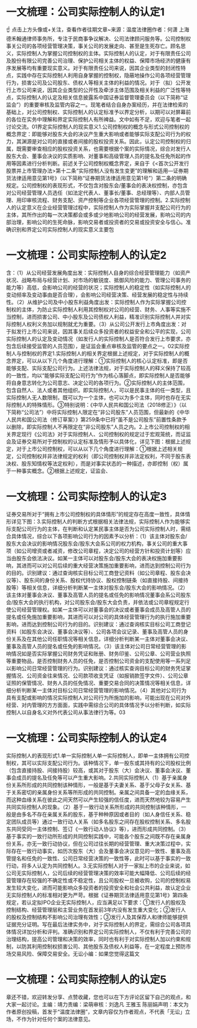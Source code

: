 # 一文梳理：公司实际控制人的认定1

☝ 点击上方头像或+关注，查看作者往期文章~来源：温度法律圈作者：何潇 上海德禾翰通律师事务所，专注于民商事争议解决、公司法律顾问服务等。公司控制权事关公司的各项经营管理决策，事关公司的发展走向、甚至是生死存亡。顾名思义，实际控制人为掌握公司控制权的主体。实际控制人的认定，对于有限责任公司及股份有限公司完善公司治理、保护公司相关主体的权益、保障市场经济的健康有序发展等均有重要现实意义。对于有限责任公司来说，因其企业类型的封闭性特点，实践中存在实际控制人利用自身掌握的控制权，隐蔽地操作公司各项经营管理行为，损害公司及公司股东、债权人等相关主体的利益的情况。对于（拟）公开发行上市公司来说，因其企业类型的公开性及牵涉主体范围及相关利益的广泛性等特点，实际控制人的认定及相关信息披露系中国证券监督管理委员会（以下简称“证监会”）的重要审核及监管内容之一。现笔者结合自身办案经历，并在法律检索的基础上，对公司控制权、实际控制人的认定标准予以界定分析，以期可以对屏幕前的各位在实务中理解和界定实际控制人有所裨益。文中如有不足，欢迎与笔者一起讨论交流。01界定实际控制人的现实意义1.公司控制权的概念与形式公司控制权的概念界定：即能够对股东大会的决议产生重大影响或者能够实际支配公司行为的权力，其渊源是对公司的直接或者间接的股权投资关系。因此，认定公司控制权的归属，既需要审查相应的股权投资关系，也需要根据个案的实际情况，综合对发行人股东大会、董事会决议的实质影响、对董事和高级管理人员的提名及任免所起的作用等因素进行分析判断。前述关于公司控制权概念界定，来自于《<首次公开发行股票并上市管理办法>第十二条“实际控制人没有发生变更”的理解和适用—证券期货法律适用意见第1号》（以下简称“证券期货法律适用意见第1号”）第二条的明确规定。公司控制权的表现形式，不仅包含对股东会/董事会的表决权控制，亦包含对公司经营管理人员选任（如法定代表人、董事长/董事、总经理等）、内部人员管理、用印审核流程、财务支配、资产控制等企业各项经营管理的控制。2.实际控制人的认定意义在企业经营管理过程中，实际控制人作为实际掌握并支配公司行为的主体，其所作出的每一次决策都会或多或少地影响公司的经营发展，影响公司的内部治理，影响公司的生死命脉，影响交易者或投资者的交易或投资安全与信心。准确识别和界定公司实际控制人的现实意义主要包

# 一文梳理：公司实际控制人的认定2

含：（1）从公司经营发展角度出发：实际控制人自身的综合经营管理能力（如资产状况、战略布局与经营计划、对市场的敏锐度、抵御风险的能力、管理公司事务的能力等）高低，会影响公司的经营的状况；实际控制人的稳定性（如实际控制人的变动频率及变动事由是否合理），会影响公司经营决策、经营发展的稳定性与持续性。（2）从维护公司及中小股东利益角度出发：实际控制人作为实际掌握公司控制权的主体，为防止实际控制人利用其控制权对公司的经营、财务、人事等实施不当控制，进而损害公司、中小股东及公司债权人利益，精准识别实际控制人并对实际控制人权利义务加以规制就尤为重要。（3）从公司公开发行上市角度出发：对于拟发行上市公司来说，因其事关后续众多投资者的权益安全和公平的实现，公司实际控制人的认定及变动情况（如发行人的实际控制人是否符合发行上市要求，亦包含后续接受监管的人员范围），是证监会重点审核及监管的要点之一。02实际控制人与控制权的界定1.实际控制人的相关界定根据上述规定，对于实际控制人的概念界定，可以从以下几个角度进行理解：①实际控制人的核心认定标准，即是否能够支配、实际支配公司行为。上述法律法规，对于实际控制人的释义保持了较高的一致性，均以“能够实际支配公司行为”作为核心落脚点，即实际控制人是否能够将自身意志转化为公司意志、决定公司的各项行为。②实际控制人的主体范围，包含自然人、法人或者其他组织。即实际控制人，可以是民事主体的任一类型，且实际控制人无人数限制，既可以为一个主体，也可以为多个主体，同时也存在无实际控制人的特殊情形。③特别说明：《中华人民共和国公司法（2018修正）》（以下简称“公司法”）中将实际控制人限定在“非公司股东”人员范围，但最新的《中华人民共和国公司法（修订草案）》第259条中已将“虽不是公司股东”前置性条款予以删除，即实际控制人不再限定在“非公司股东”人员之内。2.上市公司控制权的相关界定现行《公司法》对于实际控制人、公司控制权的规定过于宏观笼统，而证监会及证券交易所对于控制权的认定标准及情形予以具体化，详见下图：根据上述规定，对于上市公司控制权，可以从以下几个角度进行理解：①根据上述相关规定，公司控制权并非法律规定的权利（即公司控制权并非法定权利，不同于股东表决权、股东知情权等法定权利），而是对事实状态的一种描述，亦即控制（权）属于一种事实概念。②根据上述规定，证监会、

# 一文梳理：公司实际控制人的认定3

证券交易所对于“拥有上市公司控制权的具体情形”的规定存在高度一致性，具体情形详见下图：3.实际控制人的判断方式根据相关法律法规，实际控制人作为能够实际支配公司行为的主体，在判断和认定某民事主体是否为公司实际控制人时，需结合具体情况，综合以下各项影响公司行为的因素予以分析：（1）该主体对股东会/股东大会决议的影响情况股东会/股东大会系公司的权力机构，事关公司的重大事项（如公司增资或者减资，修改公司章程，决定公司的经营方针和投资计划等）应当由股东会依法决议。如某一主体可以对股东会/股东大会的表决权施加重要影响，其进而可以对公司后续的重大经营决策施加重要影响，进而达到控制公司行为的目的。识别建议：通过查询核实目标公司工商登记资料（如公司章程、股东会决议等）、股东间的身份关系、股权代持协议、股权控制链条（如直接持股、间接持股等）等相关信息，详细分析判断某一主体对股东会/股东大会的影响情况。（2）该主体对董事会决议、董事及高管人员的提名或任免的影响情况董事会系公司股东会/股东大会的执行机构，对公司股东会/股东大会负责，并依法或公司章程规定行使公司经营管理权。如某一主体可以对董事会的决议或者董事会成员及高管人员的提名或任免施加重要影响，其进而可以对公司的具体经营管理行为的执行施加重要影响，进而达到控制公司行为的目的。识别建议：通过查询核实目标公司工商登记资料（如股东会决议、董事会决议等）、公司各项会议记录、董事及高管人员的身份关系及在其他公司任职情况等相关信息，详细分析判断某一主体对董事会决议、董事及高管人员的提名或任免的影响情况。（3）该主体对公司日常经营管理的影响情况如是否实际掌握公司财务凭证和账册、财务印鉴、公司公章、公司营业执照等重要物品，是否控制财务人员的任免，是否控制公司资金的支配使用等一系列足以影响公司日常经营管理的行为。识别建议：通过核实查询目标公司的财务凭证掌握情况、公司资金往来情况、公司款项收支凭证（如报销款签字文件）、公司公章证照的保管情况、财务人员的任免情况、重要交易合同的决策情况等相关信息，详细分析判断某一主体对目标公司日常经营管理的影响情况。（4）其他对公司行为具有支配或影响的情况实际控制人对公司行为所施加的影响，可能出现在公司对外经营、对内管理的方方面面，实践中需综合公司的具体情况予以分析判断，如实际控制人以自身名义对外代表公司从事法律行为等。03

# 一文梳理：公司实际控制人的认定4

实际控制人的表现形式1.单一实际控制人单一实际控制人，即单一主体拥有公司控制权，其可以实际支配公司行为。该种情况下，单一股东或其持有的公司股权比例（包含直接持股、间接持股）较高，或其对于股东（大）会决议、董事会决议、董事会成员的提名及任免等可以产生重大影响。2.共同实际控制人（1）基于亲属身份关系所形成的共同控制该种情形，一般是基于夫妻关系、基于父母子女关系、基于关系密切的亲属身份关系等所形成的共同控制。亲属之间具备一定的血缘关系，而这种血缘关系在彼此之间天然可以产生较强的信任度，进而天然地较为容易产生共同实际控制人的现象。（2）基于一致行动关系所形成的共同控制该种情形，一般是由多名不存在亲属关系的股东，基于种种原因或者目的（如人身信任关系、稳定团队成员等）通过一致行动人关系（如多名股东之间存在股权控制关系、多名股东共同受同一主体控制、签订《一致行动人协议》等），进而形成共同控制。（3）基于事实的一致行动所形成的共同控制实践中，可能各个股东之间既不存在亲属身份关系，亦无一致行动协议，但在公司过往长期的经营管理、重大决策过程中，实际存在一致行动事实，如历次股东（大）会及董事会决议意见的一致性、董事及高管提名和任免的一致性、公司日常经营决策的一致性等，此时可以基于事实的一致行动，将多人认定为共同控制人。3.无实际控制人对于一家拟上市的企业来说，如公司无实际控制人，公司后续的经营管理决策的效率可能大幅降低、公司后续的经营管理存在较强的不确定性或不稳定性，且公司股权一旦被收购，公司的控制权易发生较大变化，进而可能影响众多投资者的投资安全和社会公共利益，故认定企业无实际控制人的标准相对更为严苛。根据《证券期货法律适用意见第1号》第四条规定，若认定拟IPO企业无实际控制人，应当满足以下要求：①发行人的股权及控制结构、经营管理层和主营业务在首发前3年内没有发生重大变化；②发行人的股权及控制结构不影响公司治理有效性；③发行人及其保荐人和律师能够提供证据充分证明。写在最后法律实务中，对于实际控制人的界定，需综合公司各项具体情况详加分析和评判。准确识别和界定公司实际控制人，不仅有利于完善公司的治理结构，提高公司管理和决策的效率，同时也有利于对实际控制人加以约束和规制，以防其利用控制权损害公司、其他股东及债权人利益等，在一定程度上预防市场交易风险、保障交易安全。无讼小编：如果您觉得这篇文

# 一文梳理：公司实际控制人的认定5

章还不错，欢迎转发分享、点赞收藏，您也可以在下方评论区留下自己的观点，和大家一起讨论。主编：靖力责编：梁萌审核：刘逸凡 王雅玉 陈丽娟声明：本文为作者原创投稿，首发于“温度法律圈”，文章内容仅为作者观点，不代表「无讼」立场，不作为针对任何个案的法律意见。


